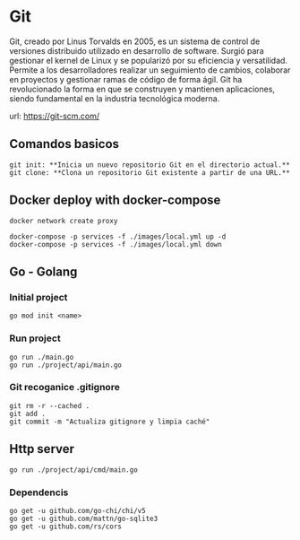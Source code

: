 # Git

Git, creado por Linus Torvalds en 2005, es un sistema de control de versiones distribuido utilizado en desarrollo de software. Surgió para gestionar el kernel de Linux y se popularizó por su eficiencia y versatilidad. Permite a los desarrolladores realizar un seguimiento de cambios, colaborar en proyectos y gestionar ramas de código de forma ágil. Git ha revolucionado la forma en que se construyen y mantienen aplicaciones, siendo fundamental en la industria tecnológica moderna.

url: https://git-scm.com/

## Comandos basicos

```
git init: **Inicia un nuevo repositorio Git en el directorio actual.**
git clone: **Clona un repositorio Git existente a partir de una URL.**
```

## Docker deploy with docker-compose

```
docker network create proxy

docker-compose -p services -f ./images/local.yml up -d
docker-compose -p services -f ./images/local.yml down
```

## Go - Golang

### Initial project

```
go mod init <name>
```

### Run project

```
go run ./main.go
go run ./project/api/main.go
```

### Git recoganice .gitignore

```
git rm -r --cached .
git add .
git commit -m "Actualiza gitignore y limpia caché"

```

## Http server

```
go run ./project/api/cmd/main.go
```

### Dependencis

```
go get -u github.com/go-chi/chi/v5
go get -u github.com/mattn/go-sqlite3
go get -u github.com/rs/cors
```
